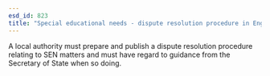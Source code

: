 ```yaml
---
esd_id: 823
title: "Special educational needs - dispute resolution procedure in England"
---
```


A local authority must prepare and publish a dispute resolution procedure relating to SEN matters and must have regard to guidance from the Secretary of State when so doing.

